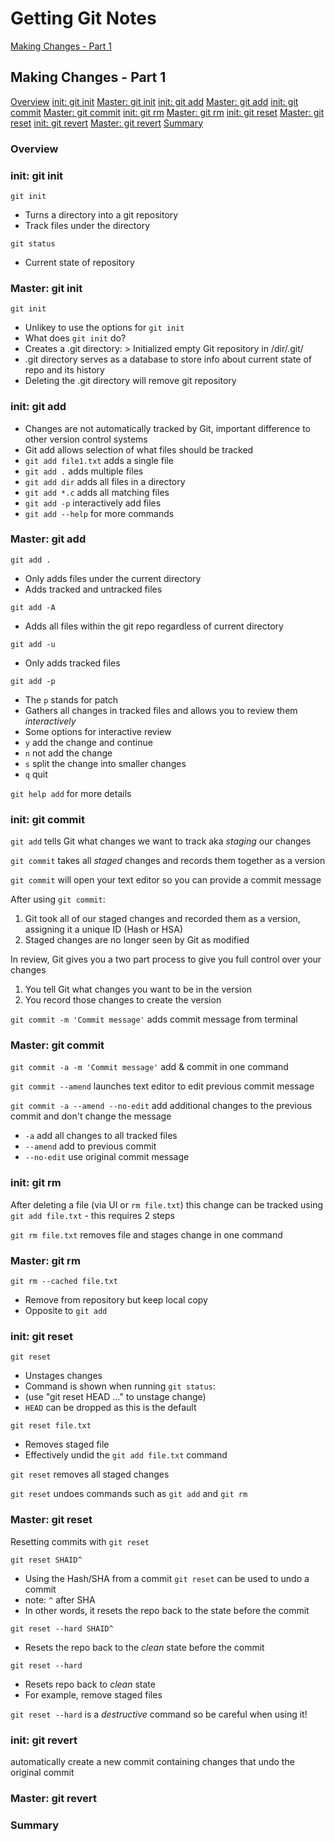 # Getting Git Notes

[Making Changes - Part 1](#Making-Changes---Part-1)

## Making Changes - Part 1

[Overview](#Overview)
[init: git init](#init:-git-init)
[Master: git init](#Master:-git-init)
[init: git add](#init:-git-add)
[Master: git add](#Master:-git-add)
[init: git commit](#init:-git-commit)
[Master: git commit](#Master:-git-commit)
[init: git rm](#init:-git-rm)
[Master: git rm](#Master:-git-rm)
[init: git reset](#init:-git-reset)
[Master: git reset](#Master:-git-reset)
[init: git revert](#init:-git-revert)
[Master: git revert](#Master:-git-revert)
[Summary](#Summary)

### Overview

### init: git init

`git init`

- Turns a directory into a git repository
- Track files under the directory

`git status`

- Current state of repository

### Master: git init

`git init`

- Unlikey to use the options for `git init`
- What does `git init` do?
 - Creates a .git directory: > Initialized empty Git repository in /dir/.git/
 - .git directory serves as a database to store info about current state of repo and its history
 - Deleting the .git directory will remove git repository

### init: git add

- Changes are not automatically tracked by Git, important difference to other version control systems
- Git add allows selection of what files should be tracked
- `git add file1.txt` adds a single file
- `git add .` adds multiple files
- `git add dir` adds all files in a directory
- `git add *.c` adds all matching files
- `git add -p` interactively add files
- `git add --help` for more commands

### Master: git add

`git add .`

- Only adds files under the current directory
- Adds tracked and untracked files
 
 `git add -A`
 
- Adds all files within the git repo regardless of current directory
  
`git add -u`

- Only adds tracked files
 
 `git add -p`
 
- The `p` stands for patch
- Gathers all changes in tracked files and allows you to review them *interactively*
 - Some options for interactive review
  - `y` add the change and continue
  - `n` not add the change
  - `s` split the change into smaller changes
  - `q` quit

`git help add` for more details

### init: git commit

`git add` tells Git what changes we want to track aka *staging* our changes

`git commit` takes all *staged* changes and records them together as a version

`git commit` will open your text editor so you can provide a commit message

After using `git commit`:

1. Git took all of our staged changes and recorded them as a version, assigning it a unique ID (Hash or HSA)
2. Staged changes are no longer seen by Git as modified

In review, Git gives you a two part process to give you full control over your changes

1. You tell Git what changes you want to be in the version 
2. You record those changes to create the version

`git commit -m 'Commit message'` adds commit message from terminal

### Master: git commit

`git commit -a -m 'Commit message'` add & commit in one command

`git commit --amend` launches text editor to edit previous commit message

`git commit -a --amend --no-edit` add additional changes to the previous commit and don't change the message

- `-a` add all changes to all tracked files
- `--amend` add to previous commit
- `--no-edit` use original commit message

### init: git rm

After deleting a file (via UI or `rm file.txt`) this change can be tracked using `git add file.txt` - this requires 2 steps

`git rm file.txt` removes file and stages change in one command

### Master: git rm

`git rm --cached file.txt`

- Remove from repository but keep local copy
- Opposite to `git add`

### init: git reset

`git reset`

- Unstages changes
- Command is shown when running `git status`:
 - (use "git reset HEAD <file>..." to unstage change)
 - `HEAD` can be dropped as this is the default

`git reset file.txt`

- Removes staged file
- Effectively undid the `git add file.txt` command

`git reset` removes all staged changes

`git reset` undoes commands such as `git add` and `git rm`

### Master: git reset

Resetting commits with `git reset`

`git reset SHAID^`

- Using the Hash/SHA from a commit `git reset` can be used to undo a commit 
- note: `^` after SHA
- In other words, it resets the repo back to the state before the commit

`git reset --hard SHAID^`

- Resets the repo back to the *clean* state before the commit

`git reset --hard`

- Resets repo back to *clean* state
- For example, remove staged files

`git reset --hard` is a *destructive* command so be careful when using it!

### init: git revert

automatically create a new commit containing changes that undo the original commit

### Master: git revert

### Summary
